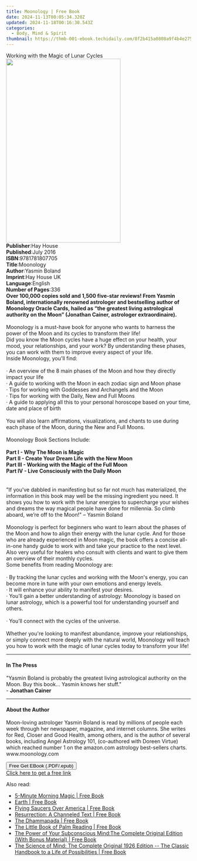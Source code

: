 ```yaml
---
title: Moonology | Free Book
date: 2024-11-13T00:05:34.320Z
updated: 2024-11-18T00:16:30.543Z
categories:
  - Body, Mind & Spirit
thumbnail: https://thmb-001-ebook.techidaily.com/8f2b415a0808a9f4b4e27552ca2247f75be9b8734221f49d7e9f0c78931dd00c.jpg
---
```

<main id="book-container">
  <div class="flex flex-col">
    <div class="book-brief flex-1 py-6 px-4 sm:p-6 md:py-10 md:px-8">
      <!-- brief-->
      <div class="book-brief-main">Working with the Magic of Lunar Cycles</div>
    </div>
    <div
      class="book-meta-info flex-1 grid gap-4 col-start-1 col-end-3 row-start-1 sm:mb-6 sm:grid-cols-4 lg:gap-6 lg:col-start-2 lg:row-end-6 lg:row-span-6 lg:mb-0"
    >
      <div
        class="book-meta-info-left place-content-center mt-4 p-4 text-sm leading-6 col-start-2 col-span-2 dark:text-slate-400"
      >
        <img
          class="w-full h-500 object-cover rounded-lg sm:h-255 sm:col-span-2 lg:col-span-full"
          src="https://img-001-ebook.techidaily.com/1c6154f52e58ecaca97d6fac4aca2e8babb3e8270fd0b877d81c944324bf9dfc.jpg"
          alt=""
          width="312"
          height="500"
        />
      </div>
      <div
        class="book-meta-info-right mt-2 col-start-1 row-start-2 col-span-3 self-center"
      >
        <!-- meta data  -->
        <div class="flex flex-col px-4 md:px-8">
          <div class="flex-1">
            <strong>Publisher</strong>:<span class="px-2">Hay House</span>
          </div>
          <div class="flex-1">
            <strong>Published</strong>:<span class="px-2">July 2016</span>
          </div>
          <div class="flex-1">
            <strong>ISBN</strong>:<span class="px-2">9781781807705</span>
          </div>
          <div class="flex-1">
            <strong>Title</strong>:<span class="px-2">Moonology</span>
          </div>
          <div class="flex-1">
            <strong>Author</strong>:<span class="px-2">Yasmin Boland</span>
          </div>
          <div class="flex-1">
            <strong>Imprint</strong>:<span class="px-2">Hay House UK</span>
          </div>
          <div class="flex-1">
            <strong>Language</strong>:<span class="px-2">English</span>
          </div>
          <div class="flex-1">
            <strong>Number of Pages</strong>:<span class="px-2">336</span>
          </div>
        </div>
      </div>
    </div>
    <div class="book-description flex-1 py-6 px-4 sm:p-6 md:py-10 md:px-8">
      <div class="book-description-main">
        <div accordion-content="" id="description">
          <b
            >Over 100,000 copies sold and 1,500 five-star reviews! From Yasmin
            Boland, internationally renowned astrologer and bestselling author
            of Moonology Oracle Cards, hailed as “the greatest living
            astrological authority on the Moon” (Jonathan Cainer, astrologer
            extraordinaire).</b
          ><br /><br />Moonology is a must-have book for anyone who wants to
          harness the power of the Moon and its cycles to transform their
          life!<br />Did you know the Moon cycles have a huge effect on your
          health, your mood, your relationships, and your work? By understanding
          these phases, you can work with them to improve every aspect of your
          life.<br />Inside Moonology, you'll find:<br /><br />· An overview of
          the 8 main phases of the Moon and how they directly impact your
          life<br />· A guide to working with the Moon in each zodiac sign and
          Moon phase<br />· Tips for working with Goddesses and Archangels and
          the Moon<br />· Tips for working with the Daily, New and Full Moons<br />·
          A guide to applying all this to your personal horoscope based on your
          time, date and place of birth<br /><br />You will also learn
          affirmations, visualizations, and chants to use during each phase of
          the Moon, during the New and Full Moons.<br /><br />Moonology Book
          Sections Include:<br /><br /><b>Part I - Why The Moon is Magic</b
          ><br /><b>Part II - Create Your Dream Life with the New Moon</b
          ><br /><b>Part III - Working with the Magic of the Full Moon</b
          ><br /><b>Part IV - Live Consciously with the Daily Moon</b
          ><br /><br /><br />"If you’ve dabbled in manifesting but so far not
          much has materialized, the information in this book may well be the
          missing ingredient you need. It shows you how to work with the lunar
          energies to supercharge your wishes and dreams the way magical people
          have done for millennia. So climb aboard, we’re off to the Moon!" –
          Yasmin Boland<br /><br />Moonology is perfect for beginners who want
          to learn about the phases of the Moon and how to align their energy
          with the lunar cycle. And for those who are already experienced in
          Moon magic, the book offers a concise all-in-one handy guide to work
          with and take your practice to the next level. Also very useful for
          healers who consult with clients and want to give them an overview of
          their monthly cycles.<br />Some benefits from reading Moonology
          are:<br /><br />· By tracking the lunar cycles and working with the
          Moon's energy, you can become more in tune with your own emotions and
          energy levels.<br />· It will enhance your ability to manifest your
          desires.<br />· You’ll gain a better understanding of astrology:
          Moonology is based on lunar astrology, which is a powerful tool for
          understanding yourself and others.<br /><br />· You’ll connect with
          the cycles of the universe.<br /><br />Whether you're looking to
          manifest abundance, improve your relationships, or simply connect more
          deeply with the natural world, Moonology will teach you how to work
          with the magic of lunar cycles today to transform your life!
        </div>
        <div class="accordion-fader"></div>
      </div>
    </div>
    <div class="book-excerpts flex-1 py-6 px-4 sm:p-6 md:py-10 md:px-8">
      <!-- excerpts-->
      <div class="book-excerpts-main">
        <hr />
        <h4 class="placeholder placeholder-heading">
          <span>In The Press</span>
        </h4>
        <p>
          "Yasmin Boland is probably the greatest living astrological authority
          on the Moon. Buy this book... Yasmin knows her stuff."<br />-
          <b>Jonathan Cainer</b>
        </p>
      </div>
    </div>
    <div class="book-about-author flex-1 py-6 px-4 sm:p-6 md:py-10 md:px-8">
      <!-- about author-->
      <div class="book-main-author-main">
        <hr />
        <h4 class="placeholder placeholder-heading">
          <span>About the Author</span>
        </h4>
        <p>
          Moon-loving astrologer Yasmin Boland is read by millions of people
          each week through her newspaper, magazine, and internet columns. She
          writes for Red, Closer and Good Health, among others, and is the
          author of several books, including Angel Astrology 101, (co-authored
          with Doreen Virtue) which reached number 1 on the amazon.com astrology
          best-sellers charts. www.moonology.com
        </p>
      </div>
    </div>
    <div class="book-free-get flex-1 py-6 px-4 sm:p-6 md:py-10 md:px-8">
      <button
        id="btn-free-get"
        class="bg-blue-500 hover:bg-blue-700 text-white font-bold py-2 px-4 rounded"
      >
        Free Get EBook (.PDF/.epub)
      </button>
      <div id="countdown-display" class="px-2 text-lg mt-2"></div>
      <a
        id="free-link"
        class="hidden bg-blue-500 hover:bg-blue-700 text-white font-bold py-2 px-4 rounded"
        href="https://www.ebooks.com/en-us/book/96316999/moonology/yasmin-boland/"
        target="_blank"
        >Click here to get a free link</a
      >
    </div>
    <script>
      let countdownTime = 0;
      let countdownInterval = null;
      document
        .getElementById('btn-free-get')
        .addEventListener('click', startCountdown);
      function startCountdown() {
        countdownTime = new Date().getTime() + 60000 * 3;
        countdownInterval = setInterval(updateCountdown, 1000);
        document.getElementById('btn-free-get').disabled = true;
        document
          .getElementById('btn-free-get')
          .classList.add('bg-gray-500', 'cursor-not-allowed');
      }
      function updateCountdown() {
        let currentTime = new Date().getTime();
        let timeLeft = countdownTime - currentTime;
        let secondsLeft = Math.floor(timeLeft / 1000);
        document.getElementById('countdown-display').innerHTML =
          `Remaining time: ${secondsLeft} seconds.`;
        if (secondsLeft <= 0) {
          clearInterval(countdownInterval);
          document.getElementById('btn-free-get').classList.add('hidden');
          document.getElementById('free-link').classList.remove('hidden');
          document.getElementById('countdown-display').innerHTML = '';
        }
      }
    </script>
  </div>
</main>

<ins class="adsbygoogle"
      style="display:block"
      data-ad-client="ca-pub-7571918770474297"
      data-ad-slot="8358498916"
      data-ad-format="auto"
      data-full-width-responsive="true"></ins>
    

<span class="atpl-alsoreadstyle">Also read:</span>
<div><ul>
<li><a href="https://novels-ebooks.techidaily.com/210437912-9781250283870-5-minute-morning-magic/"><u>5-Minute Morning Magic | Free Book</u></a></li>
<li><a href="https://novels-ebooks.techidaily.com/210437822-9781639360369-earth/"><u>Earth | Free Book</u></a></li>
<li><a href="https://novels-ebooks.techidaily.com/210437659-9781476646527-flying-saucers-over-america/"><u>Flying Saucers Over America | Free Book</u></a></li>
<li><a href="https://novels-ebooks.techidaily.com/210437970-9781250833785-resurrection-a-channeled-text/"><u>Resurrection: A Channeled Text | Free Book</u></a></li>
<li><a href="https://novels-ebooks.techidaily.com/210437895-9781250852274-the-dhammapada/"><u>The Dhammapada | Free Book</u></a></li>
<li><a href="https://novels-ebooks.techidaily.com/210437704-9781856754941-the-little-book-of-palm-reading/"><u>The Little Book of Palm Reading | Free Book</u></a></li>
<li><a href="https://novels-ebooks.techidaily.com/210437881-9781250844910-the-power-of-your-subconscious-mindthe-complete-original-edition-with-bonus-material/"><u>The Power of Your Subconscious Mind:The Complete Original Edition (With Bonus Material) | Free Book</u></a></li>
<li><a href="https://novels-ebooks.techidaily.com/210437882-9781250852250-the-science-of-mind-the-complete-original-1926-edition-the-classic-handbook-to-a-life-of-possibilities/"><u>The Science of Mind: The Complete Original 1926 Edition -- The Classic Handbook to a Life of Possibilities | Free Book</u></a></li>
</ul></div>

